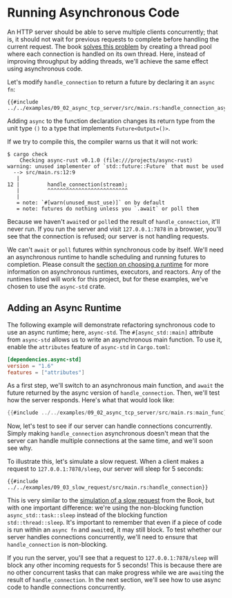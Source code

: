 # Running Asynchronous Code
An HTTP server should be able to serve multiple clients concurrently;
that is, it should not wait for previous requests to complete before handling the current request.
The book
[solves this problem](https://doc.rust-lang.org/book/ch20-02-multithreaded.html#turning-our-single-threaded-server-into-a-multithreaded-server)
by creating a thread pool where each connection is handled on its own thread.
Here, instead of improving throughput by adding threads, we'll achieve the same effect using asynchronous code.

Let's modify `handle_connection` to return a future by declaring it an `async fn`:
```rust,ignore
{{#include ../../examples/09_02_async_tcp_server/src/main.rs:handle_connection_async}}
```

Adding `async` to the function declaration changes its return type
from the unit type `()` to a type that implements `Future<Output=()>`.

If we try to compile this, the compiler warns us that it will not work:
```console
$ cargo check
    Checking async-rust v0.1.0 (file:///projects/async-rust)
warning: unused implementer of `std::future::Future` that must be used
  --> src/main.rs:12:9
   |
12 |         handle_connection(stream);
   |         ^^^^^^^^^^^^^^^^^^^^^^^^^^
   |
   = note: `#[warn(unused_must_use)]` on by default
   = note: futures do nothing unless you `.await` or poll them
```

Because we haven't `await`ed or `poll`ed the result of `handle_connection`,
it'll never run. If you run the server and visit `127.0.0.1:7878` in a browser,
you'll see that the connection is refused; our server is not handling requests.

We can't `await` or `poll` futures within synchronous code by itself.
We'll need an asynchronous runtime to handle scheduling and running futures to completion.
Please consult the [section on choosing a runtime](../08_ecosystem/00_chapter.md)
for more information on asynchronous runtimes, executors, and reactors.
Any of the runtimes listed will work for this project, but for these examples,
we've chosen to use the `async-std` crate.

## Adding an Async Runtime
The following example will demonstrate refactoring synchronous code to use an async runtime; here, `async-std`.
The `#[async_std::main]` attribute from `async-std` allows us to write an asynchronous main function.
To use it, enable the `attributes` feature of `async-std` in `Cargo.toml`:
```toml
[dependencies.async-std]
version = "1.6"
features = ["attributes"]
```

As a first step, we'll switch to an asynchronous main function,
and `await` the future returned by the async version of `handle_connection`.
Then, we'll test how the server responds.
Here's what that would look like:
```rust
{{#include ../../examples/09_02_async_tcp_server/src/main.rs:main_func}}
```
Now, let's test to see if our server can handle connections concurrently.
Simply making `handle_connection` asynchronous doesn't mean that the server
can handle multiple connections at the same time, and we'll soon see why.

To illustrate this, let's simulate a slow request.
When a client makes a request to `127.0.0.1:7878/sleep`,
our server will sleep for 5 seconds:

```rust,ignore
{{#include ../../examples/09_03_slow_request/src/main.rs:handle_connection}}
```
This is very similar to the 
[simulation of a slow request](https://doc.rust-lang.org/book/ch20-02-multithreaded.html#simulating-a-slow-request-in-the-current-server-implementation)
from the Book, but with one important difference:
we're using the non-blocking function `async_std::task::sleep` instead of the blocking function `std::thread::sleep`.
It's important to remember that even if a piece of code is run within an `async fn` and `await`ed, it may still block.
To test whether our server handles connections concurrently, we'll need to ensure that `handle_connection` is non-blocking.

If you run the server, you'll see that a request to `127.0.0.1:7878/sleep`
will block any other incoming requests for 5 seconds!
This is because there are no other concurrent tasks that can make progress
while we are `await`ing the result of `handle_connection`.
In the next section, we'll see how to use async code to handle connections concurrently.
